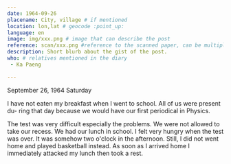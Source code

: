 ```yaml
---
date: 1964-09-26
placename: City, village # if mentioned
location: lon,lat # geocode :point_up:
language: en
image: img/xxx.png # image that can describe the post
reference: scan/xxx.png #reference to the scanned paper, can be multiple pages, use `,` as separator.
description: Short blurb about the gist of the post.
who: # relatives mentioned in the diary
 - Ka Paeng

---
```

September 26, 1964
Saturday

I have not eaten my breakfast when I
went to school.  All of us were present du-
ring that day because we would have our
first periodical in Physics.

The test was very difficult especially
the problems.  We were not allowed to 
take our recess.  We had our lunch in
school.  I felt very hungry when the
test was over.  It was somehow two o'clock
in the afternoon.  Still, I did not went
home and played basketball instead.  As
soon as I arrived home I immediately 
attacked my lunch then took a rest.



